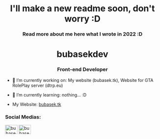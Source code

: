 <h1 align="center">I'll make a new readme soon, don't worry :D</h1>
<h3 align="center">Read more about me here what I wrote in 2022 :D</h3>


<h1 align="center">bubasekdev</h1>
<h3 align="center">Front-end Developer</h3>

- 🔭 I’m currently working on: My website (bubasek.tk), Website for GTA RolePlay server (dtrp.eu)
- 🌱 I’m currently learning: nothing... :D

- My  Website: <a href="https://bubasek.tk/" target="blank"> bubasek.tk </a>

<h3 align="left">Social Medias:</h3>
<p align="left">
<a href="https://twitter.com/bubasekdev" target="blank"><img align="center" src="https://raw.githubusercontent.com/rahuldkjain/github-profile-readme-generator/master/src/images/icons/Social/twitter.svg" alt="bubasekdev" height="30" width="40" /></a>
<a href="https://instagram.com/bubasekdev" target="blank"><img align="center" src="https://raw.githubusercontent.com/rahuldkjain/github-profile-readme-generator/master/src/images/icons/Social/instagram.svg" alt="bubasekdev" height="30" width="40" /></a>
</p>
